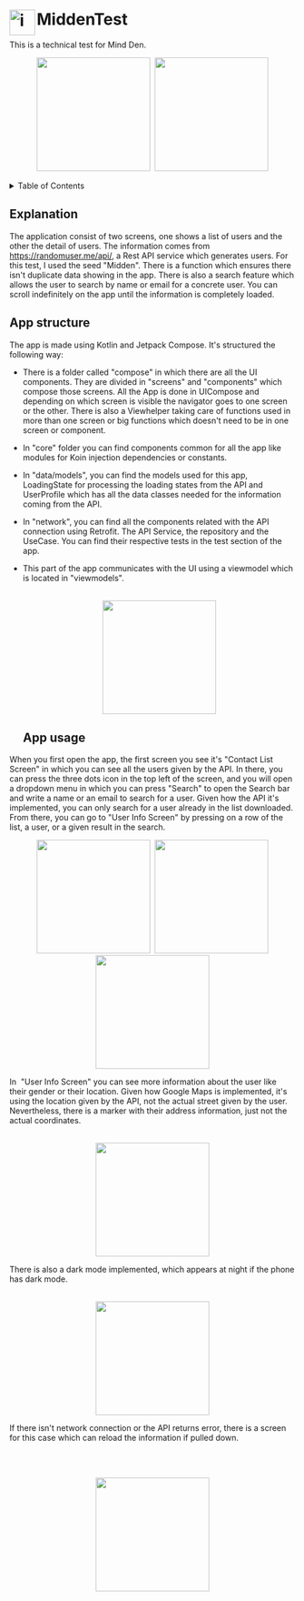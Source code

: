 # <img align="left" src="assets/appIcon.svg" alt="image" width="45" height="45"/>MiddenTest
This is a technical test for Mind Den.

<p align="center">
  <kbd hspace="20">
   <img src="assets/ListadiContactosM.png" width="200" >
  </kbd>
  <kbd hspace="20">
   <img src="assets/DetalleUsuarioM.png" width="200">
  </kbd>
</p>

<details>
  <summary>Table of Contents</summary>
  <ol>
    <li>
      <a href="#explanation">Explanation</a>
    </li>
    <li>
      <a href="#app-structure">App Structure</a>
    <li>
      <a href="#app-usage">App Usage</a>
    </li>
  </ol>      
</details>

## Explanation
The application consist of two screens, one shows a list of users and the other the detail of users.
The information comes from https://randomuser.me/api/, a Rest API service which generates users. For this test, I used the seed "Midden".
There is a function which ensures there isn't duplicate data showing in the app.
There is also a search feature which allows the user to search by name or email for a concrete user.
You can scroll indefinitely on the app until the information is completely loaded.

## App structure
The app is made using Kotlin and Jetpack Compose. It's structured the following way:

 - There is a folder called "compose" in which there are all the UI
   components. They are divided in "screens" and "components" which
   compose those screens. All the App is done in UICompose and depending
   on which screen is visible the navigator goes to one screen or the
   other. There is also a Viewhelper taking care of functions used in
   more than one screen or big functions which doesn't need to be in one
   screen or component.
   
- In "core" folder you can find components common for all the app like
   modules for Koin injection dependencies or constants.
   
- In "data/models", you can find the models used for this app,
   LoadingState for processing the loading states from the API and
   UserProfile which has all the data classes needed for the information
   coming from the API.
   
- In "network", you can find all the components related with the API
   connection using Retrofit. The API Service, the repository and the
   UseCase. You can find their respective tests in the test section of
   the app.
- This part of the app communicates with the UI using a
   viewmodel which is located in "viewmodels".
  <br></br><p align="center"><img src="assets/middenTestScreenCapture1.PNG" width="200"></p>

  ## App usage

When you first open the app, the first screen you see it's "Contact List Screen" in which you can see all the users given by the API. In there, you can press the three dots icon in the top left of the screen, and you will open a dropdown menu in which you can press "Search" to open the Search bar and write a name or an email to search for a user. Given how the API it's implemented, you can only search for a user already in the list downloaded.
From there, you can go to "User Info Screen" by pressing on a row of the list, a user, or a given result in the search.
<p align="center">
  <kbd hspace="20">
   <img src="assets/middenTestScreenCapture4.jpeg" width="200" >
  </kbd>
  <kbd hspace="20">
   <img src="assets/middenTestScreenCapture3.jpeg" width="200">
  </kbd>
 <kbd hspace="20">
   <img src="assets/middenTestScreenCapture5.jpeg" width="200">
  </kbd>
</p>

In  "User Info Screen" you can see more information about the user like their gender or their location. Given how Google Maps is implemented, it's using the location given by the API, not the actual street given by the user. Nevertheless, there is a marker with their address information, just not the actual coordinates.
  <br></br>
  <p align="center">
   <kbd>
   <img src="assets/middenTestScreenCapture2.jpeg" width="200">
   </kbd>
  </p>

There is also a dark mode implemented, which appears at night if the phone has dark mode. 
<br></br>
<p align="center">
 <kbd>
 <img src="assets/middenTestScreenCapture6.jpeg" width="200">
 </kbd>
</p>

If there isn't network connection or the API returns error, there is a screen for this case which can reload the information if pulled down.

<br></br>
<p align="center">
 <kbd>
 <img src="assets/middenTestScreenCapture7.jpeg" width="200">
 </kbd>
</p>
